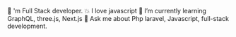 :rocket: 'm Full Stack developer.
:boom: I love javascript
:pencil: I’m currently learning GraphQL, three.js, Next.js
💬 Ask me about Php laravel, Javascript, full-stack development.


<!---
Miteshvaghela/Miteshvaghela is a ✨ special ✨ repository because its `README.md` (this file) appears on your GitHub profile.
You can click the Preview link to take a look at your changes.
--->
